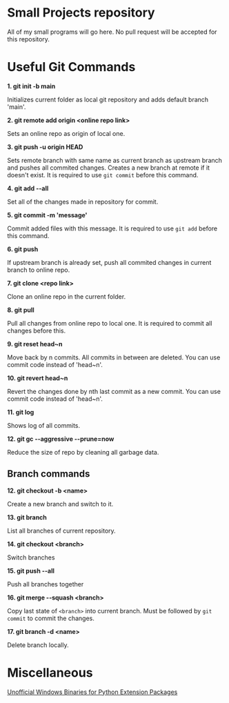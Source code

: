 # Small Projects repository

All of my small programs will go here. No pull request will be accepted for this repository.

# Useful Git Commands

**1. git init -b main**

Initializes current folder as local git repository and adds default branch 'main'. 

**2. git remote add origin \<online repo link>**

Sets an online repo as origin of local one.

**3. git push -u origin HEAD**

Sets remote branch with same name as current branch as upstream branch and pushes all commited changes. Creates a new branch at remote if it doesn't exist. It is required to use `git commit` before this command.

**4. git add --all**

Set all of the changes made in repository for commit.

**5. git commit -m 'message'**

Commit added files with this message. It is required to use `git add` before this command.

**6. git push**

If upstream branch is already set, push all commited changes in current branch to online repo.

**7. git clone \<repo link>**

Clone an online repo in the current folder.

**8. git pull**

Pull all changes from online repo to local one. It is required to commit all changes before this.

**9. git reset head\~n**

Move back by n commits. All commits in between are deleted. You can use commit code instead of 'head~n'.

**10. git revert head\~n**

Revert the changes done by nth last commit as a new commit. You can use commit code instead of 'head~n'.

**11. git log**

Shows log of all commits.

**12. git gc --aggressive --prune=now**

Reduce the size of repo by cleaning all garbage data.

## Branch commands

**12. git checkout -b \<name>**

Create a new branch and switch to it.

**13. git branch**

List all branches of current repository.

**14. git checkout \<branch>**

Switch branches

**15. git push --all**

Push all branches together

**16. git merge --squash \<branch>**

Copy last state of `<branch>` into current branch. Must be followed by `git commit` to commit the changes.

**17. git branch -d \<name>**

Delete branch locally.

# Miscellaneous

[Unofficial Windows Binaries for Python Extension Packages](https://www.lfd.uci.edu/~gohlke/pythonlibs/)